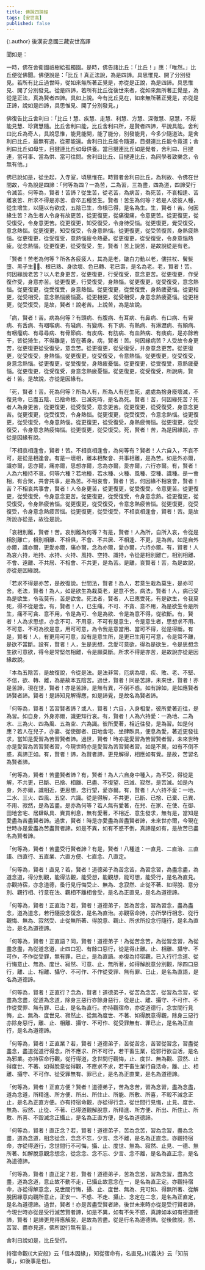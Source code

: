 ```yaml
---
title: 佛說四諦經
tags: [安世高]
published: false
---
```


{:.author}
後漢安息國三藏安世高譯

聞如是：

一時，佛在舍衛國祇樹給孤獨園。是時，佛告諸比丘：「比丘！」應：「唯然。」比丘便從佛聞。佛便說是：「比丘！真正法說，為是四諦。具思惟見、開了分別發見。若所有比丘過世時，從如來無所著正覺是，亦從是正說，為是四諦。具思惟見、開了分別發見。從是四諦，若所有比丘從後世來者，從如來無所著正覺是，為從是正法，真為賢者四諦。具如上說。今有比丘見在，如來無所著正覺是，亦從是正諦，說如是四諦，具思惟見、開了分別發見。」

佛復告比丘舍利曰：「比丘！慧、疾慧、走慧、利慧、方慧、深徹慧、惡慧，不厭能見慧、珍寶慧隨。比丘舍利曰能，比丘舍利曰所，是賢者四諦，平說具能。舍利曰比丘為奇人，具說思惟，能見能開，能了能分，別發能見，今多少隨道法。是舍利曰比丘，最無有過，從邪能還。舍利曰比丘能令隨道，目揵連比丘能令竟道；舍利曰比丘如母生，目揵連比丘如母供養。當目揵連比丘如是覺者，舍利曰、目揵連，當可事、當為供、當可往問。舍利曰比丘、目揵連比丘，為同學者致樂念，令無有他。」

佛已說如是，從坐起，入寺室，頃思惟在。時賢者舍利曰比丘，為利故、令佛在世間故，今為說是四諦：「何等為四？一為苦，二為習，三為盡，四為道，四諦受行令滅苦。何等為，賢者！苦諦？從生苦，從老苦，為病苦，為死苦，不哀相逢、苦離哀苦、所求不得是亦苦、倉卒五種苦生。賢者！苦生為何等？若是人彼彼人種，從生增生，以隨以有欲成，五陰已生，命根已得，是名為生。生，賢者！苦。何因緣生苦？為生者人令身有故更苦，從更復更，從痛復痛，令意更苦。從更復更，從受復受，令身意更苦。從更復更，知受復受，令身待受惱。從更復更，覺受復受，意念熱惱。從更復更，知受復受，令身意熱惱。從更復更，從受苦復苦，身熱疲熱惱。從更復更，從受復受，意熱惱疲令熱憂。從更復更，從受復受，令身意惱熱疲。從念熱惱，從更復更，從受復受，生，賢者！苦上說苦，是故說從是有老。

「賢者！苦老為何等？所各各疲疲人，其為是老，皺白力動以老，僂拄杖、鬢髮墮、黑子生𭣛𭣛、根已熟、身欲壞、色已轉、老已壽，是名為老。老，賢者！苦。何因緣說老苦？以人老身更苦，從更復更，行受復受，意念更苦。從更復更，作受復作受，身意亦苦。從更復更，行受復受，身熱惱。從更復更，從受復受，意念熱惱。從更復更，從受復受，身意熱惱。從更復更，從受復受，身熱疲憂惱。從更相更，從受相受，意念熱惱疲惱憂。從更相更，從受相受，身意念熱疲憂惱。從更相更，從受復受，是故，賢者！說老苦。上說苦，為是故說。

「病，賢者！苦。病為何等？有頭病、有腹病、有耳病、有鼻病、有口病、有脣病、有舌病、有咽喉病、有噦病、有變病、有下病、有熱病、有淋瀝病、有顛病、有咽癅病、有尋尋病、有骨節病、有皮病、有肪病、有血熱病、有痰病，是亦餘若干，皆從猗生，不得離是，皆在著身。病，賢者！苦。何因緣病苦？人受故令身更苦，從更復更從受復受，意念苦。從更復更，從受復受，并身意念更苦。從更復更，從受復受，身熱惱。從更復更，從受復受，令意熱惱。從更復更，從受復受，身意念熱惱。從更復更，從受復受，身熱疲憂惱。從更復更，從受復受，意熱疲憂惱。從更復更，從受復受，身意念熱疲憂惱。從更復更，從受復受，所說病，賢者！苦。是故說，亦從是因緣有。

「死，賢者！苦。死為何等？所為人有，所為人有在生死，處處為捨身廢壞滅，不復見命，已盡五陰、已捨命根、已滅死時，是名為死。賢者！苦，何因緣死苦？死者人為身更苦，從更復更，從受復受，意念更苦。從更復更，從受復受，身意念更苦。從更復更，從受復受，令身熱惱。從更復更，從受復受，令意念熱惱。從更復更，從受復受，令身意熱惱。從更復更，從受復受，身熱疲悔惱。從更復更，從受復受，令身意念熱疲悔惱。從更復更，從受復受。死，賢者！苦，為是因緣說，亦從是因緣有說。

「不相哀相逢會，賢者！苦。不相哀相逢會，為何等有？賢者！人六自入，不哀不可，是從是相逢會。有是一壞相，離本相聚會、共事相離，是為苦。如是外亦爾，識亦爾，思亦爾，痛亦爾，思想亦爾，念為亦爾，愛亦爾，六行亦爾。有，賢者！人為六種持不哀。何等六種？若地種，若水種、火種、風種、空種、識種。是一會相，有合聚，共會共事，是為苦。不相哀會，賢者！苦。何因緣不相哀會，賢者！苦？不相哀共事會，賢者！人令身更苦，從更復更，從受復受，令意更苦。從更復更，從受復受，令身意念更苦。從更復更，從受復受，令身意念熱。從更復更，從受復受，令身熱疲苦惱。從更復更，從受復受，令意念熱疲苦惱。從更復更，從受復受，令身意念熱疲苦惱。從更復更，從受復受，不相哀相逢會，賢者！苦。是故所說亦從是，故從是說。

「哀相別離，賢者！苦。哀別離為何等？有是，賢者！人為所，自所入哀，令從是相別離亡，相別相離、不相俱，不會、不共居、不相逢、不更，是為苦。如是自外亦爾，識亦爾，更愛亦爾，痛亦爾，念為亦爾，愛亦爾，六持亦爾。有，賢者！人為哀六持，地持、水持、火持、風持、空持、識持，令從是相別離亡，相別相離、不會、遠離、不共居、不相會、不共更，是為苦。是離，哀賢者！苦，為是故說，亦從是因緣說。

「若求不得是亦苦，是故復說。世間法，賢者！為人，若意生栽為莫生，是亦可舍。老法，賢者！為人，如是欲生為栽莫老，是意不舍。病法，賢者！人，病已受為是欲生，令我莫有，苦是欲舍。死法者，賢者，人已應受死，有是欲生，令我莫死，得不從是舍。有，賢者！人，已生痛，不可、不貪、意不用，為是欲生令是所生，痛不可貪、意不用，令是為可、令是為欲、令是為意不得，從欲斷。有，賢者！人為求思想，亦念不可、不用意，不可有是意生，令是意生者，思想求不用、不可意、不可為欲是意，用可可意，為令我是意當用、當可不得，從是得斷。有是，賢者！人，有更用可可意，設有是意生所，是更已生用可可意，令是常不離，是欲不當斷。設有，賢者！人，生是思想，念愛可意欲，得為是欲生，令是思想念生欲可意欲，得令是常堅勿相離，令是願莫斷。所求不得是亦苦，是故說亦從是因緣故說。

「本為五陰苦，是故復說，令從是法。是法非常，厄病為壞，疾、敗、老、不堅、不信，欲、轉、離，為是故本五陰苦。過世，賢者！同是苦諦，未來世，賢者！亦是苦諦，現在世，賢者！亦是苦諦，是無有異，不倒不惑。如有諦如，是如應賢者諦賢者諦。賢者！是諦知見解得應，如是諦覺，是故名為賢者諦。

「何等為，賢者！苦習賢者諦？或人，賢者！六自，入身相愛，彼所愛著近往，是為習。如自身，外身亦爾，識更知行哀。有，賢者！人為六持愛：一為地、二為水、三為火、四為風、五為空、六為識。彼所愛著，相近往發，是為習。如是何應？若人在兒子，亦妻、從使御者、田地舍宅、坐肆臥具，便息為愛，著近更發往求，當知是愛習為苦習賢者諦。過世，賢者！時亦是愛習為苦習賢者習，未來世時亦是愛習為苦習賢者習，今現世時亦是愛習為苦習賢者習。如是不異，如有不倒不惑，真諦正如。有，賢者！諦，為賢者諦，更見解得，相應如有覺。是故，苦習名為賢者諦。

「何等為，賢者！苦盡賢者諦？有，賢者！為人六自身中種入，為不受，得從是解，不共更，已斷、已捨、相離、已盡、不復望、已滅、寂然，是苦滅。如是內身，外亦爾，識相近，更思想，念行望，愛亦爾。有，賢者！人六持不愛：一地、二水、三火、四風、五空、六識。從是得解，不共更，已斷、已捨、已棄、已異、不用、寂然，是為苦盡。是亦為何等？若人無有愛著，在兒、在家、在使、在御、田地舍宅、居肆臥具、賣買利息，無有愛著，不相近、意生發求，無有是，當知是愛盡為苦盡賢者諦。過世，賢者！時是亦愛盡為苦盡賢者諦，未來世亦爾，今現在世時亦是愛盡為苦盡賢者諦。如是不異，如有不惑不倒，真諦是如有，是故苦已盡名為賢者諦。

「何等為，賢者！苦盡受行賢者諦？有是，賢者！八種道：一直見、二直治、三直語、四直行、五直業、六直方便、七直念、八直定。

「何等為，賢者！直見？若，賢者！道德弟子為苦念苦，為習念習，為盡念盡，為道念道，得分別觀，能得法觀，能受想，能觀想，能可想，能受行，是名為直見。亦觀持宿，亦念道德，蚤行見行悔受止、無為、念寂然、止從不著、如得脫、意分別、觀行相、行意在法、觀相不離相會受，是名為正直見，是名為道德諦。

「何等為，賢者！正直治？若，賢者！道德弟子，苦為苦念，習為習念，盡為盡念，道為道念，若行隨投念復念，是名為直治。亦觀宿命持，亦所學行相念、從行觀悔、無為、寂然受、止從無所著、得脫意、觀止、所求所投念行隨行，是名為直治，是名為道德諦。

「何等為，賢者！正直語？同，賢者！道德弟子！為從苦念苦，為從習念習，為從盡念盡，為從道念道，止四口犯、有餘口惡行，從是得止離。止、相離、攝守、不可作，不作從受罪，無有罪，已止，是為直語。亦復為持宿觀，已入行行念道、從行悔意止、無為、度世、寂然、可意、止、無所著，如得解脫意分別觀，除四口惡行，離、止、相離、攝守、不可作、不作從受罪、無有罪、已止，是名為直語，是名為道德諦。

「何等為，賢者！正直行？念為，賢者！道德弟子，從苦為念苦，從習為念習，從盡為念盡，從道為念道，除身三惡行亦餘身惡行，從是止、離、攝守、不可作、不作從受罪、無有罪、已止，是名為直行。亦持觀宿命，亦從道德行，念世間行見悔，止、無為、度世見、寂然止、從無為度世、不著、如得脫意得觀，除身三惡行亦除身惡行，離、止、相離、攝守、不可作、從受罪無有、罪已止，是名為正直行，是名為道德諦。

「何等為，賢者！正直業？若，賢者！道德弟子，苦從苦念，苦習從習念，習盡從盡念，盡道從道行得念，所不應求、所不可行，若干畜生業，從邪行欲自活，是名為邪業。亦持宿命行觀，從行得道，念世間行觀悔，止、度世、無為觀、寂然、止得度世、不著、如得脫意從得觀，不應求不求，若干畜生業行自活命，離、止、相離、攝守、不可作、從受罪無有、罪已止，是名為正直業，是名為道德諦。

「何等為，賢者！正直方便？賢者！道德弟子，苦為念苦，習為念習，盡為念盡，道為念道，所精進、所方便、所出、所住止、所能、所敷、所喜，不毀不滅念正止，是名為正直方便。亦有持宿命觀，亦從得行念，從世間行見悔，止見、度世、無為、寂然、止從、不著、已得道觀解脫意，所精進、所方便、所出、所住止、所敷、所喜、不毀滅念正攝止，是名為正直方便，是名為道德諦。

「何等為，賢者！直正念？若，賢者！道德弟子，苦為念苦，習為念習，盡為念盡，道為念道，相念從念，念念不忘，少言、念不離，是名為正直念。亦觀持宿命，亦從得道行，念世間行不可悔，攝、止、度世、無為、寂然、止見、一德、無所著、如解脫意觀念想念，從念念、念不忘、少言、念不離，是名為直正念，是名為道德諦。

「何等為，賢者！直正定？若，賢者！道德弟子，苦為念苦，習為念習，盡為念盡，道為念道，意止故不動不走，已攝止故意念在一，是名為直正定。亦觀持宿命，亦從得解意念，見世間行悔，攝、止、度世、無為、見可如、得無所著、從解脫因緣意向觀所意止，正安一、不惑、不走、攝止、念定在二念，是名為正直定，是名為道德諦。過世，賢者！亦是苦盡受賢者諦，後世未來時亦從是受行賢者諦，今現世時亦從是受行滅苦賢者諦，如是不異，如有不失不惑，真諦如本如有德道德諦，賢者！是諦更見得應解脫，是故為苦盡。從是行名為道德諦。從後斂說，苦、苦習、盡亦見道，佛所說行無有量。」

舍利曰說如是，比丘受行。

持宿命觀(《大安般》云「信本因緣」，知從宿命有，名直見。)(《義決》云「知前事」，如後事是也)。